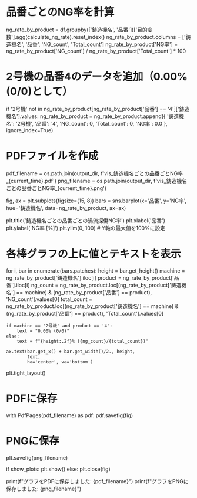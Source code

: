 # 品番ごとのNG率を計算
ng_rate_by_product = df.groupby(['鋳造機名', '品番'])['目的変数'].agg(calculate_ng_rate).reset_index()
ng_rate_by_product.columns = ['鋳造機名', '品番', 'NG_count', 'Total_count']
ng_rate_by_product['NG率'] = ng_rate_by_product['NG_count'] / ng_rate_by_product['Total_count'] * 100

# 2号機の品番4のデータを追加（0.00% (0/0)として）
if '2号機' not in ng_rate_by_product[ng_rate_by_product['品番'] == '4']['鋳造機名'].values:
    ng_rate_by_product = ng_rate_by_product.append({
        '鋳造機名': '2号機',
        '品番': '4',
        'NG_count': 0,
        'Total_count': 0,
        'NG率': 0.0
    }, ignore_index=True)

# PDFファイルを作成
pdf_filename = os.path.join(output_dir, f'vis_鋳造機名ごとの品番ごとNG率_{current_time}.pdf')
png_filename = os.path.join(output_dir, f'vis_鋳造機名ごとの品番ごとNG率_{current_time}.png')

fig, ax = plt.subplots(figsize=(15, 8))
bars = sns.barplot(x='品番', y='NG率', hue='鋳造機名', data=ng_rate_by_product, ax=ax)

plt.title('鋳造機名ごとの品番ごとの渦流探傷NG率')
plt.xlabel('品番')
plt.ylabel('NG率 [%]')
plt.ylim(0, 100)  # Y軸の最大値を100%に設定

# 各棒グラフの上に値とテキストを表示
for i, bar in enumerate(bars.patches):
    height = bar.get_height()
    machine = ng_rate_by_product['鋳造機名'].iloc[i]
    product = ng_rate_by_product['品番'].iloc[i]
    ng_count = ng_rate_by_product.loc[(ng_rate_by_product['鋳造機名'] == machine) & 
                                      (ng_rate_by_product['品番'] == product), 'NG_count'].values[0]
    total_count = ng_rate_by_product.loc[(ng_rate_by_product['鋳造機名'] == machine) & 
                                         (ng_rate_by_product['品番'] == product), 'Total_count'].values[0]
    
    if machine == '2号機' and product == '4':
        text = "0.00% (0/0)"
    else:
        text = f"{height:.2f}% ({ng_count}/{total_count})"
    
    ax.text(bar.get_x() + bar.get_width()/2., height,
            text,
            ha='center', va='bottom')

plt.tight_layout()

# PDFに保存
with PdfPages(pdf_filename) as pdf:
    pdf.savefig(fig)

# PNGに保存
plt.savefig(png_filename)

if show_plots:
    plt.show()
else:
    plt.close(fig)

print(f"グラフをPDFに保存しました: {pdf_filename}")
print(f"グラフをPNGに保存しました: {png_filename}")
